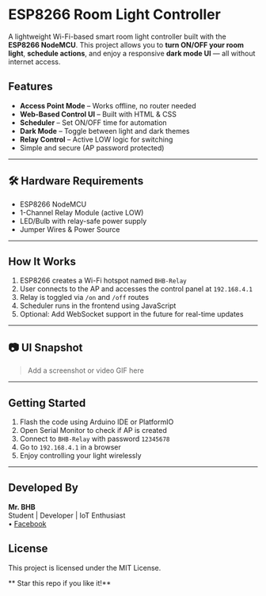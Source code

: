# ESP8266 Room Light Controller 

A lightweight Wi-Fi-based smart room light controller built with the **ESP8266 NodeMCU**. This project allows you to **turn ON/OFF your room light**, **schedule actions**, and enjoy a responsive **dark mode UI** — all without internet access.


##  Features

- **Access Point Mode** – Works offline, no router needed
- **Web-Based Control UI** – Built with HTML & CSS
- **Scheduler** – Set ON/OFF time for automation
- **Dark Mode** – Toggle between light and dark themes
-  **Relay Control** – Active LOW logic for switching
- Simple and secure (AP password protected)

---

## 🛠 Hardware Requirements

- ESP8266 NodeMCU
- 1-Channel Relay Module (active LOW)
- LED/Bulb with relay-safe power supply
- Jumper Wires & Power Source

---

##  How It Works

1. ESP8266 creates a Wi-Fi hotspot named `BHB-Relay`
2. User connects to the AP and accesses the control panel at `192.168.4.1`
3. Relay is toggled via `/on` and `/off` routes
4. Scheduler runs in the frontend using JavaScript
5. Optional: Add WebSocket support in the future for real-time updates

---

## 📷 UI Snapshot

> Add a screenshot or video GIF here

---

## Getting Started

1. Flash the code using Arduino IDE or PlatformIO
2. Open Serial Monitor to check if AP is created
3. Connect to `BHB-Relay` with password `12345678`
4. Go to `192.168.4.1` in a browser
5. Enjoy controlling your light wirelessly

---

## Developed By

**Mr. BHB**  
Student | Developer | IoT Enthusiast  
 • [Facebook](https://www.facebook.com/mr.basirulhb)


## License

This project is licensed under the MIT License.



** Star this repo if you like it!**

